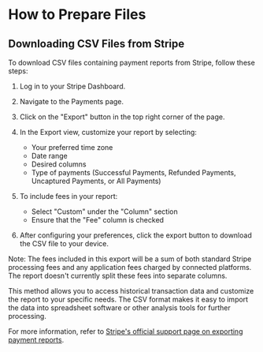 # How to Prepare Files

## Downloading CSV Files from Stripe

To download CSV files containing payment reports from Stripe, follow these steps:

1. Log in to your Stripe Dashboard.
2. Navigate to the Payments page.
3. Click on the "Export" button in the top right corner of the page.
4. In the Export view, customize your report by selecting:

   - Your preferred time zone
   - Date range
   - Desired columns
   - Type of payments (Successful Payments, Refunded Payments, Uncaptured Payments, or All Payments)

5. To include fees in your report:

   - Select "Custom" under the "Column" section
   - Ensure that the "Fee" column is checked

6. After configuring your preferences, click the export button to download the CSV file to your device.

Note: The fees included in this export will be a sum of both standard Stripe processing fees and any application fees charged by connected platforms. The report doesn't currently split these fees into separate columns.

This method allows you to access historical transaction data and customize the report to your specific needs. The CSV format makes it easy to import the data into spreadsheet software or other analysis tools for further processing.

For more information, refer to [Stripe's official support page on exporting payment reports](https://support.stripe.com/questions/exporting-payment-reports).
